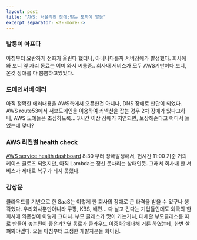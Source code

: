 ```yaml
---
layout: post
title: "AWS: 서울리전 장애:믿는 도끼에 발등" 
excerpt_separator: <!--more-->
---
```


### 발등이 아프다
아침부터 요란하게 전화가 울린다 했더니, 아니나다를까 서버장애가 발생했다.
회사에 와 보니 옆 자리 동료는 이미 와서 씨름중..
회사내 서비스가 모두 AWS기반이다 보니, 온갖 장애를 다 뿜뿜하고있었다.

### 도메인서버 에러
아직 정확한 에러내용을 AWS측에서 오픈한건 아니나, DNS 장애로 판단이 되었다.
AWS route53에서 서브도메인을 이용하여 커넥션을 잡는 경우 2차 장애가 있다고하니, AWS 노예들은 조심하도록...
3시간 이상 장애가 지연되면, 보상해준다고 어디서 들었는데 맞나?
<!--more-->

### AWS 리전별 health check
[AWS service health dashboard](https://status.aws.amazon.com/#AP_block)
8:30 부터 장애발생해서, 현시간 11:00 기준 거의 케이스 클로즈 되었지만, 아직 Lambda는 정신 못차리는 상태인듯.
그래서 회사내 한 서비스가 제대로 복구가 되지 못했다.

### 감상문
클라우드를 기반으로 한 SaaS는 이렇게 한 회사의 장애로 큰 타격을 받을 수 있구나 생각했다. 우리회사뿐만아니라 쿠팡, KBS, 배민...
다 날고 긴다는 기업들인데도 외국의 한 회사에 의존성이 이렇게 크다니. 부모 클래스가 맛이 가는거니, 대체할 부모클래스를 따로 만들어 놓는편이 좋은가?
옆 동료가 클라우드 이중화?에대해 거론 하였는데, 한번 살펴봐야겠다.
오늘 아침부터 고생한 개발자분들 화이팅.

